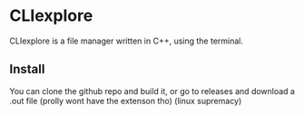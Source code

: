 # CLIexplore

CLIexplore is a file manager written in C++, using the terminal.

## Install

You can clone the github repo and build it, or go to releases and download a .out file (prolly wont have the extenson tho) (linux supremacy)
